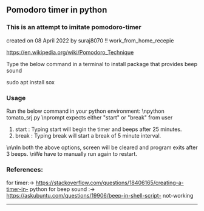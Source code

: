 ## Pomodoro timer in python
### This is an attempt to imitate pomodoro-timer
 created on 08 April 2022 by suraj8070 !!
 work_from_home_recepie

 https://en.wikipedia.org/wiki/Pomodoro_Technique 

 Type the below command in a terminal 
 to install package that provides beep sound

 sudo apt install sox

### Usage
Run the below command in your python environment:
\npython tomato_srj.py
\nprompt expects either "start" or "break" from user
1. start
: Typing start will begin the timer and beeps after 25 minutes.
2. break
: Typing break will start a break of 5 minute interval.

\n\nIn both the above options, screen will be cleared and program exits after 3 beeps.
\nWe have to manually run again to restart.

### References:
 for timer:-> https://stackoverflow.com/questions/18406165/creating-a-timer-in-
python 
 for beep sound :-> https://askubuntu.com/questions/19906/beep-in-shell-script-
not-working
______________________________________________


